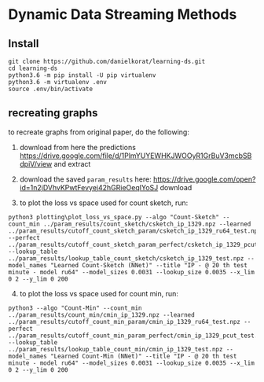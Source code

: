 # Dynamic Data Streaming Methods

## Install
 
```
git clone https://github.com/danielkorat/learning-ds.git
cd learning-ds
python3.6 -m pip install -U pip virtualenv
python3.6 -m virtualenv .env
source .env/bin/activate

```
## recreating graphs
to recreate graphs from original paper, do the following:
1. download from here the predictions https://drive.google.com/file/d/1PlmYUYEWHKJWOOyR1GrBuV3mcbSBdpiV/view and extract
2. download the saved ```param_results``` here: https://drive.google.com/open?id=1n2jDVhvKPwtFevyej42hGRieOeqIYoSJ
download

3. to plot the loss vs space used for count sketch, run:
```
python3 plotting\plot_loss_vs_space.py --algo "Count-Sketch" --count_min ../param_results/count_sketch/csketch_ip_1329.npz --learned ../param_results/cutoff_count_sketch_param/csketch_ip_1329_ru64_test.npz --perfect ../param_results/cutoff_count_sketch_param_perfect/csketch_ip_1329_pcut_test.npz --lookup_table ../param_results/lookup_table_count_sketch/csketch_ip_1329_test.npz --model_names "Learned Count-Sketch (NNet)" --title "IP - @ 20 th test minute - model ru64" --model_sizes 0.0031 --lookup_size 0.0035 --x_lim 0 2 --y_lim 0 200
``` 

4. to plot the loss vs space used for count min, run:
```
python3 --algo "Count-Min" --count_min ../param_results/count_min/cmin_ip_1329.npz --learned ../param_results/cutoff_count_min_param/cmin_ip_1329_ru64_test.npz --perfect ../param_results/cutoff_count_min_param_perfect/cmin_ip_1329_pcut_test.npz --lookup_table ../param_results/lookup_table_count_min/cmin_ip_1329_test.npz --model_names "Learned Count-Min (NNet)" --title "IP - @ 20 th test minute - model ru64" --model_sizes 0.0031 --lookup_size 0.0035 --x_lim 0 2 --y_lim 0 200
``` 
